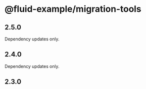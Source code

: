 # @fluid-example/migration-tools

## 2.5.0

Dependency updates only.

## 2.4.0

Dependency updates only.

## 2.3.0
